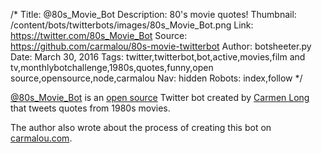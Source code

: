 /*
Title: @80s_Movie_Bot
Description: 80's movie quotes!
Thumbnail: /content/bots/twitterbots/images/80s_Movie_Bot.png
Link: https://twitter.com/80s_Movie_Bot
Source: https://github.com/carmalou/80s-movie-twitterbot
Author: botsheeter.py
Date: March 30, 2016
Tags: twitter,twitterbot,bot,active,movies,film and tv,monthlybotchallenge,1980s,quotes,funny,open source,opensource,node,carmalou
Nav: hidden
Robots: index,follow
*/

[@80s_Movie_Bot](https://twitter.com/80s_Movie_Bot) is an [open source](https://github.com/carmalou/80s-movie-twitterbot) Twitter bot created by [Carmen Long](https://twitter.com/carmalou) that tweets quotes from 1980s movies.

The author also wrote about the process of creating this bot on [carmalou.com](http://carmalou.com/projects/2016/03/27/twitter-bot.html).

